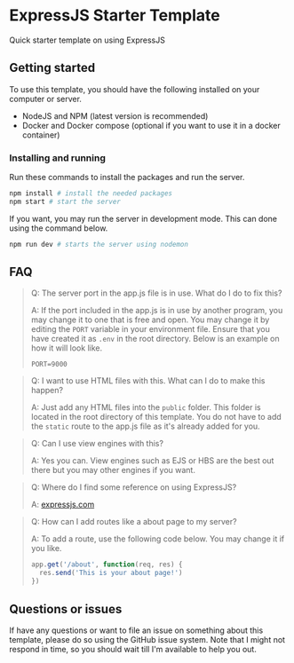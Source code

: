 # ExpressJS Starter Template
Quick starter template on using ExpressJS

## Getting started
To use this template, you should have the following installed on your computer or server.

- NodeJS and NPM (latest version is recommended)
- Docker and Docker compose (optional if you want to use it in a docker container)

### Installing and running
Run these commands to install the packages and run the server.

```bash
npm install # install the needed packages
npm start # start the server
```

If you want, you may run the server in development mode. This can done using the command below.

```bash
npm run dev # starts the server using nodemon
```

## FAQ

> Q: The server port in the app.js file is in use. What do I do to fix this?
>
> A: If the port included in the app.js is in use by another program, you may change it to one that is free and open. You may change it by editing the `PORT` variable in your environment file. Ensure that you have created it as `.env` in the root directory. Below is an example on how it will look like.
> ```
> PORT=9000
> ```

> Q: I want to use HTML files with this. What can I do to make this happen?
>
> A: Just add any HTML files into the `public` folder. This folder is located in the root directory of this template. You do not have to add the `static` route to the app.js file as it's already added for you.

> Q: Can I use view engines with this?
>
> A: Yes you can. View engines such as EJS or HBS are the best out there but you may other engines if you want.

> Q: Where do I find some reference on using ExpressJS?
>
> A: [expressjs.com](https://expressjs.com/)

> Q: How can I add routes like a about page to my server?
>
> A: To add a route, use the following code below. You may change it if you like.
> ```javascript
> app.get('/about', function(req, res) {
>   res.send('This is your about page!')
> })
> ```

## Questions or issues
If have any questions or want to file an issue on something about this template, please do so using the GitHub issue system. Note that I might not respond in time, so you should wait till I'm available to help you out.